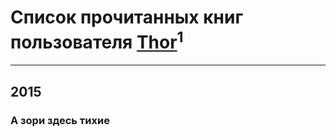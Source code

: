 # Список прочитанных книг пользователя [Thor](http://vk.com/id121566300)<sup>1</sup>
---

## 2015

### А зори здесь тихие



